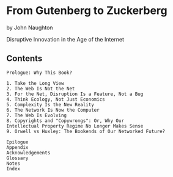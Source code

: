 # From Gutenberg to Zuckerberg

by John Naughton

Disruptive Innovation in the Age of the Internet


## Contents


    Prologue: Why This Book?
    
    1. Take the Long View
    2. The Web Is Not the Net
    3. For the Net, Disruption Is a Feature, Not a Bug
    4. Think Ecology, Not Just Economics
    5. Complexity Is the New Reality
    6. The Network Is Now the Computer
    7. The Web Is Evolving
    8. Copyrights and "Copywrongs": Or, Why Our
    Intellectual Property Regime No Longer Makes Sense
    9. Orwell vs Huxley: The Bookends of Our Networked Future?
    
    Epilogue
    Appendix
    Acknowledgements
    Glossary
    Notes
    Index

